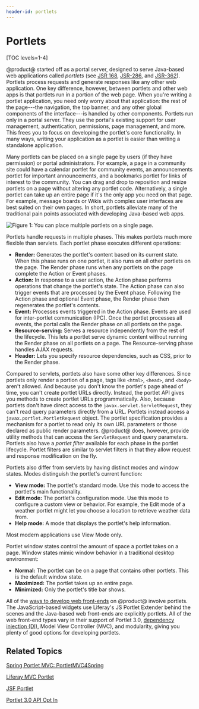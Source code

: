 ```yaml
---
header-id: portlets
---
```


# Portlets

[TOC levels=1-4]

@product@ started off as a portal server, designed to serve Java-based web
applications called *portlets* (see [JSR 168](https://jcp.org/en/jsr/detail?id=168),
[JSR-286](https://jcp.org/en/jsr/detail?id=286), and
[JSR-362](https://jcp.org/en/jsr/detail?id=362)).
Portlets process requests and generate
responses like any other web application. One key difference, however, between
portlets and other web apps is that portlets run in a portion of the web page.
When you're writing a portlet application, you need only worry about that
application: the rest of the page---the navigation, the top banner, and any
other global components of the interface---is handled by other components.
Portlets run only in a portal server. They use the portal's existing support for
user management, authentication, permissions, page management, and more. This
frees you to focus on developing the portlet's core functionality. In many ways,
writing your application as a portlet is easier than writing a standalone
application.

Many portlets can be placed on a single page by users (if they have permission)
or portal administrators. For example, a page in a community site could have
a calendar portlet for community events, an announcements portlet for important
announcements, and a bookmarks portlet for links of interest to the community.
You can drag and drop to reposition and resize portlets on a page without
altering any portlet code. Alternatively, a single portlet can take up an entire
page if it's the only app you need on that page. For example, message boards
or Wikis with complex user interfaces are best suited on their own pages. In
short, portlets alleviate many of the traditional pain points associated with
developing Java-based web apps.

![Figure 1: You can place multiple portlets on a single page.](../../images/portlet-applications.png)

Portlets handle requests in multiple phases. This makes portlets much more
flexible than servlets. Each portlet phase executes different operations:

-   **Render:** Generates the portlet's content based on its current state. When
    this phase runs on one portlet, it also runs on all other portlets on the
    page. The Render phase runs when any portlets on the page complete the
    Action or Event phases.
-   **Action:** In response to a user action, the Action phase performs
    operations that change the portlet's state. The Action phase can also
    trigger events that are processed by the Event phase. Following the Action
    phase and optional Event phase, the Render phase then regenerates the
    portlet's contents.
-   **Event:** Processes events triggered in the Action phase. Events are used
    for inter-portlet communication (IPC). Once the portlet processes all
    events, the portal calls the Render phase on all portlets on the page.
-   **Resource-serving:** Serves a resource independently from the rest of the
    lifecycle. This lets a portlet serve dynamic content without running the
    Render phase on all portlets on a page. The Resource-serving phase handles
    AJAX requests.
-   **Header:** Lets you specify resource dependencies, such as CSS, prior to
    the Render phase.

Compared to servlets, portlets also have some other key differences. Since
portlets only render a portion of a page, tags like `<html>`, `<head>`, and
`<body>` aren't allowed. And because you don't know the portlet's page ahead of
time, you can't create portlet URLs directly. Instead, the portlet API gives you
methods to create portlet URLs programmatically. Also, because portlets don't
have direct access to the `javax.servlet.ServletRequest`, they can't read query
parameters directly from a URL. Portlets instead access a
`javax.portlet.PortletRequest` object. The portlet specification provides a
mechanism for a portlet to read only its own URL parameters or those declared as
public render parameters. @product@ does, however, provide utility methods that
can access the `ServletRequest` and query parameters. Portlets also have a
*portlet filter* available for each phase in the portlet lifecycle. Portlet
filters are similar to servlet filters in that they allow request and response
modification on the fly.

Portlets also differ from servlets by having distinct modes and window states.
Modes distinguish the portlet's current function:

-   **View mode:** The portlet's standard mode. Use this mode to access the
    portlet's main functionality.
-   **Edit mode:** The portlet's configuration mode. Use this mode to configure
    a custom view or behavior. For example, the Edit mode of a weather portlet
    might let you choose a location to retrieve weather data from.
-   **Help mode:** A mode that displays the portlet's help information.

Most modern applications use View Mode only.

Portlet window states control the amount of space a portlet takes on a page.
Window states mimic window behavior in a traditional desktop environment:

-   **Normal:** The portlet can be on a page that contains other portlets. This
    is the default window state.
-   **Maximized:** The portlet takes up an entire page.
-   **Minimized:** Only the portlet's title bar shows.

All of the
[ways to develop web front-ends](/docs/7-2/appdev/-/knowledge_base/a/web-front-ends)
on @product@ involve portlets. The JavaScript-based widgets use Liferay's JS
Portlet Extender behind the scenes and the Java-based web front-ends are
explicitly portlets. All of the web front-end types vary in their support of
Portlet 3.0,
[dependency injection (DI)](/docs/7-2/frameworks/-/knowledge_base/f/dependency-injection),
Model View Controller (MVC), and modularity, giving you plenty of good options
for developing portlets.

## Related Topics

<!--[Bean Portlet](/docs/7-2/appdev/-/knowledge_base/a/bean-portlet) TODO uncomment when Bean Portlet is available. jhinkey -->

[Spring Portlet MVC: PortletMVC4Spring](/docs/7-2/appdev/-/knowledge_base/a/portletmvc4spring)

[Liferay MVC Portlet](/docs/7-2/appdev/-/knowledge_base/a/liferay-mvc-portlet)

[JSF Portlet](/docs/7-2/appdev/-/knowledge_base/a/jsf-portlet)

[Portlet 3.0 API Opt In](/docs/7-2/reference/-/knowledge_base/r/portlet-3-0-api-opt-in)